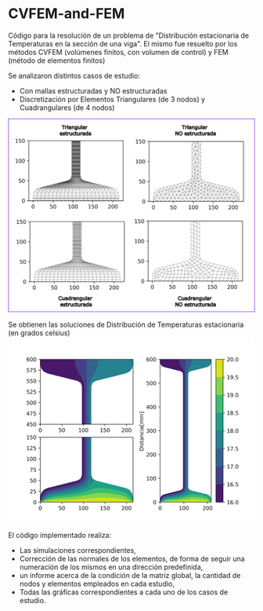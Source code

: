 # CVFEM-and-FEM
Código para la resolución de un problema de "Distribución estacionaria de Temperaturas en la sección de una viga". El mismo fue resuelto por los métodos CVFEM (volúmenes finitos, con volumen de control) y FEM (método de elementos finitos)

Se analizaron distintos casos de estudio:
  * Con mallas estructuradas y NO estructuradas
  * Discretización por Elementos Triangulares (de 3 nodos) y Cuadrangulares (de 4 nodos)
  
  ![Screenshot](01.png)
  
  Se obtienen las soluciones de Distribución de Temperaturas estacionaria (en grados celsius)
  ![Screenshot](02.png)
  
El código implementado realiza:
 * Las simulaciones correspondientes,
 * Corrección de las normales de los elementos, de forma de seguir una numeración de los mismos en una dirección predefinida,
 * un informe acerca de la condición de la matriz global, la cantidad de nodos y elementos empleados en cada estudio,
 * Todas las gráficas correspondientes a cada uno de los casos de estudio.
